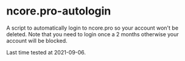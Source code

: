 # ncore.pro-autologin
A script to automatically login to ncore.pro so your account won't be deleted.
Note that you need to login once a 2 months otherwise your account will be blocked.

Last time tested at 2021-09-06.
